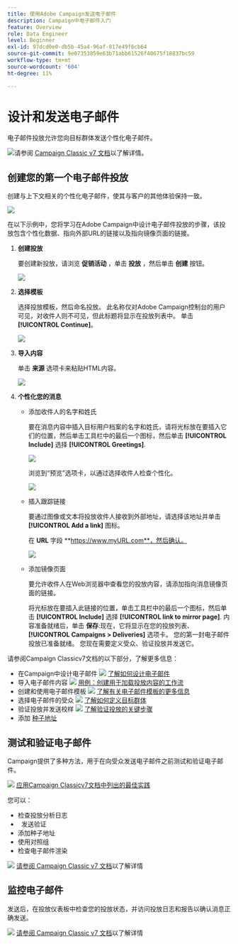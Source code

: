 ```yaml
---
title: 使用Adobe Campaign发送电子邮件
description: Campaign中电子邮件入门
feature: Overview
role: Data Engineer
level: Beginner
exl-id: 97dcd0e0-db5b-45a4-96af-817e49f6cb64
source-git-commit: 9e07353859e63b71abb61526f40675f18837bc59
workflow-type: tm+mt
source-wordcount: '604'
ht-degree: 11%

---
```


# 设计和发送电子邮件

电子邮件投放允许您向目标群体发送个性化电子邮件。

![](../assets/do-not-localize/book.png)请参阅 [Campaign Classic v7 文档](https://experienceleague.adobe.com/docs/campaign-classic/using/sending-messages/sending-emails/about-email-channel.html)以了解详情。

## 创建您的第一个电子邮件投放

创建与上下文相关的个性化电子邮件，使其与客户的其他体验保持一致。

![](assets/new-email-content.png)


在以下示例中，您将学习在Adobe Campaign中设计电子邮件投放的步骤，该投放包含个性化数据、指向外部URL的链接以及指向镜像页面的链接。

1. **创建投放**

   要创建新投放，请浏览 **促销活动** ，单击 **投放** ，然后单击 **创建** 按钮。

   ![](assets/delivery_step_1.png)

1. **选择模板**

   选择投放模板，然后命名投放。 此名称仅对Adobe Campaign控制台的用户可见，对收件人则不可见，但此标题将显示在投放列表中。 单击 **[!UICONTROL Continue]**。

   ![](assets/dce_delivery_model.png)

1. **导入内容**

   单击 **来源** 选项卡来粘贴HTML内容。

   ![](assets/paste-content.png)


1. **个性化您的消息**


   * 添加收件人的名字和姓氏

      要在消息内容中插入目标用户档案的名字和姓氏，请将光标放在要插入它们的位置，然后单击工具栏中的最后一个图标，然后单击 **[!UICONTROL Include]** 选择 **[!UICONTROL Greetings]**.

      ![](assets/include-greetings.png)

      浏览到“预览”选项卡，以通过选择收件人检查个性化。

      ![](assets/perso-check.png)

   * 插入跟踪链接

      要通过图像或文本将投放收件人接收到外部地址，请选择该地址并单击 **[!UICONTROL Add a link]** 图标。

      在 **URL** 字段 **https://www.myURL.com**，然后确认。

      ![](assets/add-a-link.png)

   * 添加镜像页面

      要允许收件人在Web浏览器中查看您的投放内容，请添加指向消息镜像页面的链接。

      将光标放在要插入此链接的位置，单击工具栏中的最后一个图标，然后单击 **[!UICONTROL Include]** 选择 **[!UICONTROL link to mirror page]**.
   内容准备就绪后，单击 **保存**:现在，它将显示在您的投放列表、 **[!UICONTROL Campaigns > Deliveries]** 选项卡。 您的第一封电子邮件投放已准备就绪。 您现在需要定义受众、验证投放并发送它。


请参阅Campaign Classicv7文档的以下部分，了解更多信息：

* 在Campaign中设计电子邮件
   ![](../assets/do-not-localize/book.png) [了解如何设计电子邮件](https://experienceleague.adobe.com/docs/campaign-classic/using/sending-messages/sending-emails/defining-the-email-content.html)
* 导入电子邮件内容
   ![](../assets/do-not-localize/book.png) [用例：创建用于加载投放内容的工作流](https://experienceleague.adobe.com/docs/campaign-classic/using/automating-with-workflows/use-cases/deliveries/loading-delivery-content.html)
* 创建和使用电子邮件模板
   ![](../assets/do-not-localize/book.png) [了解有关电子邮件模板的更多信息](https://experienceleague.adobe.com/docs/campaign-classic/using/sending-messages/using-delivery-templates/about-templates.html?lang=zh-Hans)
* 选择电子邮件的受众
   ![](../assets/do-not-localize/book.png) [了解如何定义目标群体](https://experienceleague.adobe.com/docs/campaign-classic/using/sending-messages/key-steps-when-creating-a-delivery/steps-defining-the-target-population.html)
* 验证投放并发送校样
   ![](../assets/do-not-localize/book.png) [了解验证投放的关键步骤](https://experienceleague.adobe.com/docs/campaign-classic/using/sending-messages/key-steps-when-creating-a-delivery/steps-validating-the-delivery.html)
* 添加 [种子地址](https://experienceleague.adobe.com/docs/campaign-classic/using/sending-messages/using-seed-addresses/about-seed-addresses.html)

## 测试和验证电子邮件

Campaign提供了多种方法，用于在向受众发送电子邮件之前测试和验证电子邮件。

![](../assets/do-not-localize/book.png) [应用Campaign Classicv7文档中列出的最佳实践](https://experienceleague.adobe.com/docs/campaign-classic/using/sending-messages/key-steps-when-creating-a-delivery/delivery-bestpractices/check-before-sending.html)

您可以：

* 检查投放分析日志
*   发送验证
* 添加种子地址
* 使用对照组
* 检查电子邮件渲染

![](../assets/do-not-localize/book.png) [请参阅 Campaign Classic v7 文档](https://experienceleague.adobe.com/docs/campaign-classic/using/sending-messages/key-steps-when-creating-a-delivery/steps-validating-the-delivery.html)以了解详情

## 监控电子邮件

发送后，在投放仪表板中检查您的投放状态，并访问投放日志和报告以确认消息正确发送。

![](../assets/do-not-localize/book.png) [请参阅 Campaign Classic v7 文档](https://experienceleague.adobe.com/docs/campaign-classic/using/sending-messages/key-steps-when-creating-a-delivery/delivery-bestpractices/track-and-monitor.html)以了解详情
